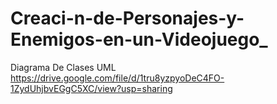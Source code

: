# Creaci-n-de-Personajes-y-Enemigos-en-un-Videojuego_
Diagrama De Clases UML  
https://drive.google.com/file/d/1tru8yzpyoDeC4FO-1ZydUhjbvEGgC5XC/view?usp=sharing
